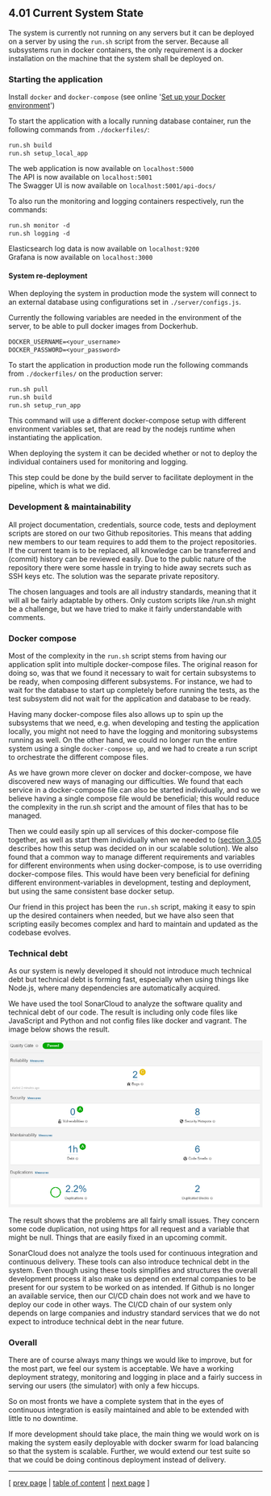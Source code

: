 ## 4.01 Current System State

The system is currently not running on any servers but it can be deployed on a server by using the `run.sh` script from the server. Because all subsystems run in docker containers, the only requirement is a docker installation on the machine that the system shall be deployed on.

### Starting the application
Install `docker` and `docker-compose` (see online '[Set up your Docker environment](https://docs.docker.com/get-started/)')

To start the application with a locally running database container, run the following commands from `./dockerfiles/`:
```
run.sh build
run.sh setup_local_app
```
The web application is now available on `localhost:5000`  
The API is now available on `localhost:5001`  
The Swagger UI is now available on `localhost:5001/api-docs/`  

To also run the monitoring and logging containers respectively, run the commands:
```
run.sh monitor -d
run.sh logging -d
```
Elasticsearch log data is now available on `localhost:9200`  
Grafana is now available on `localhost:3000`


#### System re-deployment
When deploying the system in production mode the system will connect to an external database using configurations set in `./server/configs.js`.

Currently the following variables are needed in the environment of the server, to be able to pull docker images from Dockerhub.
```
DOCKER_USERNAME=<your_username>
DOCKER_PASSWORD=<your_password>
```

To start the application in production mode run the following commands from `./dockerfiles/` on the production server:
```
run.sh pull
run.sh build
run.sh setup_run_app
```

This command will use a different docker-compose setup with different environment variables set, that are read by the nodejs runtime when instantiating the application.

When deploying the system it can be decided whether or not to deploy the individual containers used for monitoring and logging. 

This step could be done by the build server to facilitate deployment in the pipeline, which is what we did.

### Development & maintainability
All project documentation, credentials, source code, tests and deployment scripts are stored on our two Github repositories. This means that adding new members to our team requires to add them to the project repositories. If the current team is to be replaced, all knowledge can be transferred and (commit) history can be reviewed easily. Due to the public nature of the repository there were some hassle in trying to hide away secrets such as SSH keys etc. The solution was the separate private repository.

The chosen languages and tools are all industry standards, meaning that it will all be fairly adaptable by others. Only custom scripts like /run.sh might be a challenge, but we have tried to make it fairly understandable with comments.

### Docker compose
Most of the complexity in the `run.sh` script stems from having our application split into multiple docker-compose files. The original reason for doing so, was that we found it necessary to wait for certain subsystems to be ready, when composing different subsystems. For instance, we had to wait for the database to start up completely before running the tests, as the test subsystem did not wait for the application and database to be ready. 

Having many docker-compose files also allows up to spin up the subsystems that we need, e.g. when developing and testing the application locally, you might not need to have the logging and monitoring subsystems running as well. 
On the other hand, we could no longer run the entire system using a single `docker-compose up`, and we had to create a run script to orchestrate the different compose files. 

As we have grown more clever on docker and docker-compose, we have discovered new ways of managing our difficulties. We found that each service in a docker-compose file can also be started individually, and so we believe having a single compose file would be beneficial; this would reduce the complexity in the run.sh script and the amount of files that has to be managed. 

Then we could easily spin up all services of this docker-compose file together, as well as start them individually when we needed to ([section 3.05](../chapters/305_scaling_and_load_balancing.md) describes how this setup was decided on in our scalable solution). 
We also found that a common way to manage different requirements and variables for different environments when using docker-compose, is to use overriding docker-compose files. This would have been very beneficial for defining different environment-variables in development, testing and deployment, but using the same consistent base docker setup. 

Our friend in this project has been the `run.sh` script, making it easy to spin up the desired containers when needed, but we have also seen that scripting easily becomes complex and hard to maintain and updated as the codebase evolves.

### Technical debt
As our system is newly developed it should not introduce much technical debt but technical debt is forming fast, especially when using things like Node.js, where many dependencies are automatically acquired.

We have used the tool SonarCloud to analyze the software quality and technical debt of our code. The result is including only code files like JavaScript and Python and not config files like docker and vagrant. The image below shows the result.

![SonarCloud Overview](../images/ch4_sonarcloud_1.png)

The result shows that the problems are all fairly small issues. They concern some code duplication, not using https for all request and a variable that might be null. Things that are easily fixed in an upcoming commit.

SonarCloud does not analyze the tools used for continuous integration and continuous delivery. These tools can also introduce technical debt in the system. Even though using these tools simplifies and structures the overall development process it also make us depend on external companies to be present for our system to be worked on as intended. If Github is no longer an available service, then our CI/CD chain does not work and we have to deploy our code in other ways. The CI/CD chain of our system only depends on large companies and industry standard services that we do not expect to introduce technical debt in the near future.

### Overall
There are of course always many things we would like to improve, but for the most part, we feel our system is acceptable. We have a working deployment strategy, monitoring and logging in place and a fairly success in serving our users (the simulator) with only a few hiccups.

So on most fronts we have a complete system that in the eyes of continuous integration is easily maintained and able to be extended with little to no downtime.

If more development should take place, the main thing we would work on is making the system easily deployable with docker swarm for load balancing so that the system is scalable. Further, we would extend our test suite so that we could be doing continous deployment instead of delivery.

---
[ [prev page](../chapters/400_lessons_learned_perspective.md) | [table of content](../table_of_content.md) | [next page](../chapters/402_conclusion.md) ]
